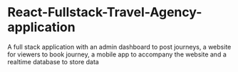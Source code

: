 # React-Fullstack-Travel-Agency-application
A full stack application with an admin dashboard to post journeys, a website for viewers to book journey, a mobile app to accompany the website and a realtime database to store data
